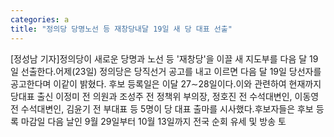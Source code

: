 ```yaml
---
categories: a
title: "정의당 당명노선 등 재창당내달 19일 새 당 대표 선출"
---
```

[정성남 기자]정의당이 새로운 당명과 노선 등 &#39;재창당&#39;을 이끌 새 지도부를 다음 달 19일 선출한다.어제(23일) 정의당은 당직선거 공고를 내고 이르면 다음 달 19일 당선자를 공고한다며 이같이 밝혔다. 후보 등록일은 이달 27∼28일이다.이와 관련하여 현재까지 당대표 출신 이정미 전 의원과 조성주 전 정책위 부의장, 정호진 전 수석대변인, 이동영 전 수석대변인, 김윤기 전 부대표 등 5명이 당 대표 출마를 시사했다.후보자들은 후보 등록 마감일 다음 날인 9월 29일부터 10월 13일까지 전국 순회 유세 및 방송 토
